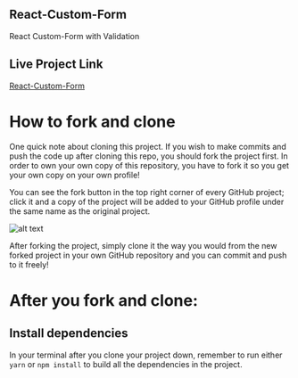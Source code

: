 ## React-Custom-Form
React Custom-Form with Validation

## Live Project Link
[React-Custom-Form](https://react-custom-form.netlify.app/)

# How to fork and clone

One quick note about cloning this project. If you wish to make commits and push the code up after cloning this repo, you should fork the project first. In order to own your own copy of this repository, you have to fork it so you get your own copy on your own profile!

You can see the fork button in the top right corner of every GitHub project; click it and a copy of the project will be added to your GitHub profile under the same name as the original project.

![alt text](https://i.ibb.co/1YN7SJ6/Screen-Shot-2019-07-01-at-2-02-40-AM.png "image to fork button")

After forking the project, simply clone it the way you would from the new forked project in your own GitHub repository and you can commit and push to it freely!


# After you fork and clone:

## Install dependencies

In your terminal after you clone your project down, remember to run either `yarn` or `npm install` to build all the dependencies in the project.
